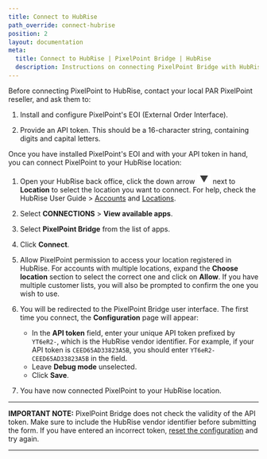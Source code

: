 ```yaml
---
title: Connect to HubRise
path_override: connect-hubrise
position: 2
layout: documentation
meta:
  title: Connect to HubRise | PixelPoint Bridge | HubRise
  description: Instructions on connecting PixelPoint Bridge with HubRise for your EPOS to work with other apps as a cohesive whole. Connect apps and synchronise your data.
---
```


Before connecting PixelPoint to HubRise, contact your local PAR PixelPoint reseller, and ask them to:

1. Install and configure PixelPoint's EOI (External Order Interface).

1. Provide an API token. This should be a 16-character string, containing digits and capital letters.

Once you have installed PixelPoint's EOI and with your API token in hand, you can connect PixelPoint to your HubRise location:

1. Open your HubRise back office, click the down arrow <InlineImage width="28" height="21">![Down arrow icon](../images/007-arrow.jpg)</InlineImage> next to **Location** to select the location you want to connect. For help, check the HubRise User Guide > [Accounts](/docs/account) and [Locations](/docs/locations).

1. Select **CONNECTIONS** > **View available apps**.
1. Select **PixelPoint Bridge** from the list of apps.

1. Click **Connect**.
1. Allow PixelPoint permission to access your location registered in HubRise. For accounts with multiple locations, expand the **Choose location** section to select the correct one and click on **Allow**. If you have multiple customer lists, you will also be prompted to confirm the one you wish to use.

1. You will be redirected to the PixelPoint Bridge user interface. The first time you connect, the **Configuration** page will appear:

   - In the **API token** field, enter your unique API token prefixed by `YT6eR2-`, which is the HubRise vendor identifier.
     For example, if your API token is `CEED65AD33823A5B`, you should enter `YT6eR2-CEED65AD33823A5B` in the field.
   - Leave **Debug mode** unselected.
   - Click **Save**.

1. You have now connected PixelPoint to your HubRise location.

---

**IMPORTANT NOTE:** PixelPoint Bridge does not check the validity of the API token. Make sure to include the HubRise vendor identifier before submitting the form. If you have entered an incorrect token, [reset the configuration](/apps/pixelpoint-bridge/configuration#resetting-the-configuration) and try again.

---
